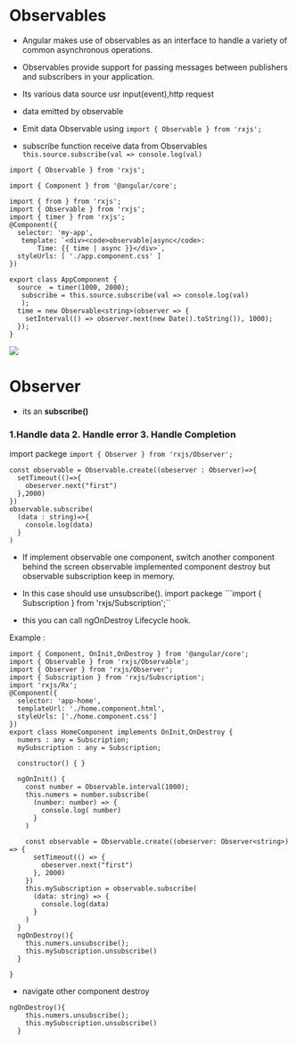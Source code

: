 
# Observables
- Angular makes use of observables as an interface to handle a variety of common asynchronous operations.
- Observables provide support for passing messages between publishers and subscribers in your application. 

- Its various data source usr input(event),http request
- data emitted by observable
- Emit data Observable using ```import { Observable } from 'rxjs'; ```
- subscribe function receive data from Observables ```this.source.subscribe(val => console.log(val)```
```
import { Observable } from 'rxjs';
```
```
import { Component } from '@angular/core';

import { from } from 'rxjs';
import { Observable } from 'rxjs';
import { timer } from 'rxjs';
@Component({
  selector: 'my-app',
   template: `<div><code>observable|async</code>:
       Time: {{ time | async }}</div>`,
  styleUrls: [ './app.component.css' ]
})

export class AppComponent {
  source  = timer(1000, 2000);
   subscribe = this.source.subscribe(val => console.log(val)
   );
  time = new Observable<string>(observer => {
    setInterval(() => observer.next(new Date().toString()), 1000);
  });
}
```
![](https://miro.medium.com/max/798/1*59J_8TUx-fYbhMuiY9R2JA.jpeg)

# Observer 

 -  its an <strong>subscribe()</strong>
### 1.Handle data 2. Handle error 3. Handle Completion

import packege ```import { Observer } from 'rxjs/Observer';```

```
const observable = Observable.create((obeserver : Observer)=>{
  setTimeout(()=>{
    obeserver.next("first")
  },2000)
})
observable.subscribe(
  (data : string)=>{
    console.log(data)
  }
)
```

- If implement observable one component, switch another component behind the screen observable implemented component destroy but observable subscription keep in memory.

- In this case should use unsubscribe(). import packege ```import { Subscription } from 'rxjs/Subscription';``

- this you can call ngOnDestroy Lifecycle hook.

Example :
```
import { Component, OnInit,OnDestroy } from '@angular/core';
import { Observable } from 'rxjs/Observable';
import { Observer } from 'rxjs/Observer';
import { Subscription } from 'rxjs/Subscription';
import 'rxjs/Rx';
@Component({
  selector: 'app-home',
  templateUrl: './home.component.html',
  styleUrls: ['./home.component.css']
})
export class HomeComponent implements OnInit,OnDestroy {
  numers : any = Subscription;
  mySubscription : any = Subscription;

  constructor() { }

  ngOnInit() {
    const number = Observable.interval(1000);
    this.numers = number.subscribe(
      (number: number) => {
        console.log( number)
      }
    )

    const observable = Observable.create((obeserver: Observer<string>) => {
      setTimeout(() => {
        obeserver.next("first")
      }, 2000)
    })
    this.mySubscription = observable.subscribe(
      (data: string) => {
        console.log(data)
      }
    )
  }
  ngOnDestroy(){
    this.numers.unsubscribe();
    this.mySubscription.unsubscribe()
  }

}

```
- navigate other component destroy 

```
ngOnDestroy(){
    this.numers.unsubscribe();
    this.mySubscription.unsubscribe()
  }

 ```
  




